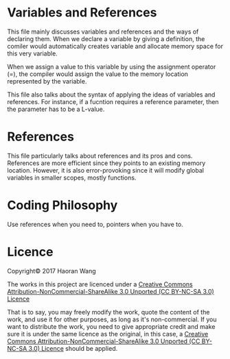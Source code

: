# Variables and References
This file mainly discusses variables and references and the ways of declaring them. When we declare a variable by giving a definition, the comiler would automatically creates variable and allocate memory space for this very variable.

When we assign a value to this variable by using the assignment operator (=), the compiler would assign the value to the memory location represented by the variable.

This file also talks about the syntax of applying the ideas of variables and references. For instance, if a fucntion requires a reference parameter, then the parameter has to be a L-value.




# References
This file particularly talks about references and its pros and cons. References are more efficient since they points to an existing memory location. However, it is also error-provoking since it will modify global variables in smaller scopes, mostly functions.





# Coding Philosophy
Use references when you need to, pointers when you have to.




# Licence
Copyright© 2017 Haoran Wang

The works in this project are licenced under a [Creative Commons Attribution-NonCommercial-ShareAlike 3.0 Unported (CC BY-NC-SA 3.0) Licence](https://creativecommons.org/licenses/by-nc-sa/3.0/deed.en_US)

That is to say, you may freely modify the work, quote the content of the work, and use it for other purposes, as long as it's non-commercial. If you want to distribute the work, you need to give appropriate credit and make sure it is under the same licence as the original, in this case, a [Creative Commons Attribution-NonCommercial-ShareAlike 3.0 Unported (CC BY-NC-SA 3.0) Licence](https://creativecommons.org/licenses/by-nc-sa/3.0/deed.en_US) should be applied.
